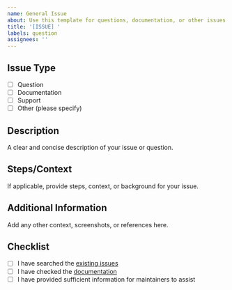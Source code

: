 ```yaml
---
name: General Issue
about: Use this template for questions, documentation, or other issues not covered by bug/feature templates.
title: '[ISSUE] '
labels: question
assignees: ''
---
```


## Issue Type
- [ ] Question
- [ ] Documentation
- [ ] Support
- [ ] Other (please specify)

## Description
A clear and concise description of your issue or question.

## Steps/Context
If applicable, provide steps, context, or background for your issue.

## Additional Information
Add any other context, screenshots, or references here.

## Checklist
- [ ] I have searched the [existing issues](https://github.com/multimind-dev/multimind-sdk/issues)
- [ ] I have checked the [documentation](https://multimind-sdk.readthedocs.io/)
- [ ] I have provided sufficient information for maintainers to assist 